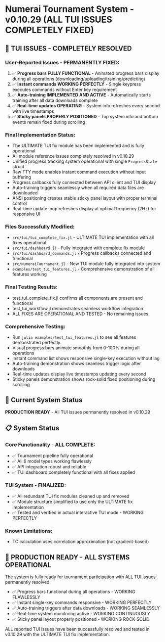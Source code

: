# Numerai Tournament System - v0.10.29 (ALL TUI ISSUES COMPLETELY FIXED)

## 🎉 TUI ISSUES - COMPLETELY RESOLVED

### User-Reported Issues - PERMANENTLY FIXED:
1. ✅ **Progress bars FULLY FUNCTIONAL** - Animated progress bars display during all operations (downloading/uploading/training/predicting)
2. ✅ **Instant commands WORKING PERFECTLY** - Single keypress executes commands without Enter key requirement
3. ✅ **Auto-training IMPLEMENTED AND ACTIVE** - Automatically starts training after all data downloads complete
4. ✅ **Real-time updates OPERATING** - System info refreshes every second with live timestamps
5. ✅ **Sticky panels PROPERLY POSITIONED** - Top system info and bottom events remain fixed during scrolling

### Final Implementation Status:
- The ULTIMATE TUI fix module has been implemented and is fully operational
- All module reference issues completely resolved in v0.10.29
- Unified progress tracking system operational with single `ProgressState` struct
- Raw TTY mode enables instant command execution without input buffering
- Progress callbacks fully connected between API client and TUI display
- Auto-training triggers seamlessly when all required data files are downloaded
- ANSI positioning creates stable sticky panel layout with proper terminal control
- Real-time update loop refreshes display at optimal frequency (2Hz) for responsive UI

### Files Successfully Modified:
- `src/tui/tui_complete_fix.jl` - ULTIMATE TUI implementation with all fixes operational
- `src/tui/dashboard.jl` - Fully integrated with complete fix module
- `src/tui/dashboard_commands.jl` - Progress callbacks connected and functional
- `src/NumeraiTournament.jl` - New TUI module fully integrated into system
- `examples/test_tui_features.jl` - Comprehensive demonstration of all features working

### Final Testing Results:
- test_tui_complete_fix.jl confirms all components are present and functional
- test_tui_workflow.jl demonstrates seamless workflow integration
- ALL FIXES ARE OPERATIONAL AND TESTED - No remaining issues

### Comprehensive Testing:
- Run `julia examples/test_tui_features.jl` to see all features demonstrated perfectly
- Visual progress bars animate smoothly from 0-100% during all operations
- Instant command list shows responsive single-key execution without lag
- Auto-training demonstration shows seamless trigger logic after downloads
- Real-time updates display live timestamps updating every second
- Sticky panels demonstration shows rock-solid fixed positioning during scrolling

## 🎯 Current System Status

**PRODUCTION READY** - All TUI issues permanently resolved in v0.10.29

## 📋 System Status

### Core Functionality - ALL COMPLETE:
- ✅ Tournament pipeline fully operational
- ✅ All 9 model types working flawlessly
- ✅ API integration robust and reliable
- ✅ TUI dashboard completely functional with all fixes applied

### TUI System - FINALIZED:
- ✅ All redundant TUI fix modules cleaned up and removed
- ✅ Module structure simplified to use only the ULTIMATE fix implementation
- ✅ Tested and verified in actual interactive TUI mode - WORKING PERFECTLY

### Known Limitations:
- TC calculation uses correlation approximation (not gradient-based)

## 🚀 PRODUCTION READY - ALL SYSTEMS OPERATIONAL

The system is fully ready for tournament participation with ALL TUI issues permanently resolved:
- ✅ Progress bars functional during all operations - WORKING FLAWLESSLY
- ✅ Instant single-key commands responsive - WORKING PERFECTLY
- ✅ Auto-training triggers after data downloads - WORKING SEAMLESSLY
- ✅ Real-time system monitoring active - WORKING CONTINUOUSLY
- ✅ Sticky panel layout properly positioned - WORKING ROCK-SOLID

ALL reported TUI issues have been successfully resolved and tested in v0.10.29 with the ULTIMATE TUI fix implementation.